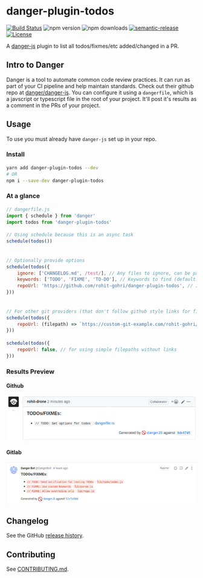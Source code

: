 # danger-plugin-todos

[![Build Status](https://github.com/rohit-gohri/danger-plugin-todos/workflows/Build/badge.svg?branch=master)](https://github.com/rohit-gohri/danger-plugin-todos/actions?query=branch%3Amaster)
![npm version](https://img.shields.io/npm/v/danger-plugin-todos)
![npm downloads](https://img.shields.io/npm/dm/danger-plugin-todos)
[![semantic-release](https://img.shields.io/badge/%20%20%F0%9F%93%A6%F0%9F%9A%80-semantic--release-e10079.svg)](https://github.com/semantic-release/semantic-release)
[![License](https://img.shields.io/github/license/rohit-gohri/danger-plugin-todos)](https://github.com/rohit-gohri/danger-plugin-todos/blob/master/LICENSE.md)

A [danger-js](https://danger.systems/js/) plugin to list all todos/fixmes/etc added/changed in a PR.

## Intro to Danger

Danger is a tool to automate common code review practices. It can run as part of your CI pipeline and help maintain standards. Check out their github repo at [danger/danger-js](https://github.com/danger/danger-js). You can configure it using a `dangerfile`, which is a javscript or typescript file in the root of your project. It'll post it's results as a comment in the PRs of your project.

## Usage

To use you must already have `danger-js` set up in your repo. 

### Install

```sh
yarn add danger-plugin-todos --dev
# OR
npm i --save-dev danger-plugin-todos
```

### At a glance

```js
// dangerfile.js
import { schedule } from 'danger'
import todos from 'danger-plugin-todos'

// Using schedule because this is an async task
schedule(todos())


// Optionally provide options
schedule(todos({
    ignore: ['CHANGELOG.md', /test/], // Any files to ignore, can be part of filename or regex pattern to match (default: [])
    keywords: ['TODO', 'FIXME', 'TO-DO'], // Keywords to find (default: ['TODO', 'FIXME'])
    repoUrl: 'https://github.com/rohit-gohri/danger-plugin-todos', // If using github provide the repo url (default: true - tries to pick from package.json -> repository.url)
}))


// For other git providers (that don't follow github style links for files) provide a custom function to turn filepaths into links for the specific commit
schedule(todos({
    repoUrl: (filepath) => `https://custom-git-example.com/rohit-gohri/danger-plugin-todos/tree/${danger.git.commits[0].sha}/${filepath}`,
}))

schedule(todos({
    repoUrl: false, // for using simple filepaths without links
}))
```

### Results Preview

#### Github

![github example](./github-example.png)

#### Gitlab

![gitlab example](./gitlab-example.png)

## Changelog

See the GitHub [release history](https://github.com/rohit-gohri/danger-plugin-todos/releases).

## Contributing

See [CONTRIBUTING.md](CONTRIBUTING.md).
